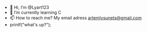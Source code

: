 - 👋 Hi, I’m @Lyart123
- 🌱 I’m currently learning C
- 📫 How to reach me? My email adress artemlysunets@gmail.com
- printf("what's up?");

<!---
Lyart123/Lyart123 is a ✨ special ✨ repository because its `README.md` (this file) appears on your GitHub profile.
You can click the Preview link to take a look at your changes.
--->
